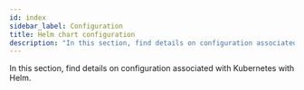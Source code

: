 ```yaml
---
id: index
sidebar_label: Configuration
title: Helm chart configuration
description: "In this section, find details on configuration associated with Kubernetes with Helm."
---
```


In this section, find details on configuration associated with Kubernetes with Helm.
